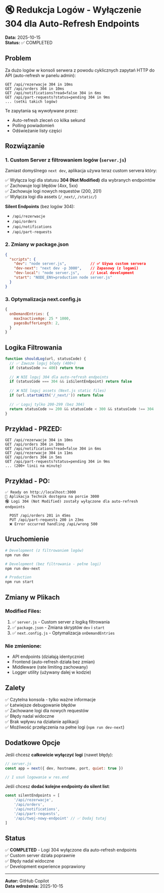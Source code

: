 # 🔇 Redukcja Logów - Wyłączenie 304 dla Auto-Refresh Endpoints

**Data:** 2025-10-15  
**Status:** ✅ COMPLETED

## Problem

Za dużo logów w konsoli serwera z powodu cyklicznych zapytań HTTP do API (auto-refresh w panelu admin):

```
GET /api/rezerwacje 304 in 10ms
GET /api/orders 304 in 10ms
GET /api/notifications?read=false 304 in 6ms
GET /api/part-requests?status=pending 304 in 9ms
... (setki takich logów)
```

Te zapytania są wywoływane przez:
- Auto-refresh zleceń co kilka sekund
- Polling powiadomień
- Odświeżanie listy części

## Rozwiązanie

### 1. **Custom Server z filtrowaniem logów** (`server.js`)

Zamiast domyślnego `next dev`, aplikacja używa teraz custom servera który:

✅ Wyłącza logi dla statusu **304 (Not Modified)** dla wybranych endpointów  
✅ Zachowuje logi błędów (4xx, 5xx)  
✅ Zachowuje logi nowych requestów (200, 201)  
✅ Wyłącza logi dla assets (`/_next/`, `/static/`)

**Silent Endpoints** (bez logów 304):
- `/api/rezerwacje`
- `/api/orders`
- `/api/notifications`
- `/api/part-requests`

### 2. **Zmiany w package.json**

```json
{
  "scripts": {
    "dev": "node server.js",           // ✅ Używa custom servera
    "dev-next": "next dev -p 3000",    // Zapasowy (z logami)
    "dev-local": "node server.js",     // Local development
    "start": "NODE_ENV=production node server.js"
  }
}
```

### 3. **Optymalizacja next.config.js**

```javascript
{
  onDemandEntries: {
    maxInactiveAge: 25 * 1000,
    pagesBufferLength: 2,
  }
}
```

## Logika Filtrowania

```javascript
function shouldLog(url, statusCode) {
  // ✅ Zawsze loguj błędy (400+)
  if (statusCode >= 400) return true
  
  // ❌ NIE loguj 304 dla auto-refresh endpoints
  if (statusCode === 304 && isSilentEndpoint) return false
  
  // ❌ NIE loguj assets (Next.js static files)
  if (url.startsWith('/_next/')) return false
  
  // ✅ Loguj tylko 200-299 (bez 304)
  return statusCode >= 200 && statusCode < 300 && statusCode !== 304
}
```

## Przykład - PRZED:

```
GET /api/rezerwacje 304 in 10ms
GET /api/orders 304 in 10ms
GET /api/notifications?read=false 304 in 6ms
GET /api/rezerwacje 304 in 11ms
GET /api/orders 304 in 5ms
GET /api/part-requests?status=pending 304 in 9ms
... (200+ linii na minutę)
```

## Przykład - PO:

```
✅ Ready on http://localhost:3000
📱 Aplikacja Technik dostępna na porcie 3000
🔇 Logi 304 (Not Modified) zostały wyłączone dla auto-refresh endpoints

  POST /api/orders 201 in 45ms
  PUT /api/part-requests 200 in 23ms
  ❌ Error occurred handling /api/wrong 500
```

## Uruchomienie

```bash
# Development (z filtrowaniem logów)
npm run dev

# Development (bez filtrowania - pełne logi)
npm run dev-next

# Production
npm run start
```

## Zmiany w Plikach

### Modified Files:
1. ✅ `server.js` - Custom server z logiką filtrowania
2. ✅ `package.json` - Zmiana skryptów `dev` i `start`
3. ✅ `next.config.js` - Optymalizacja `onDemandEntries`

### Nie zmienione:
- API endpoints (działają identycznie)
- Frontend (auto-refresh działa bez zmian)
- Middleware (rate limiting zachowany)
- Logger utility (używany dalej w kodzie)

## Zalety

✅ Czytelna konsola - tylko ważne informacje  
✅ Łatwiejsze debugowanie błędów  
✅ Zachowane logi dla nowych requestów  
✅ Błędy nadal widoczne  
✅ Brak wpływu na działanie aplikacji  
✅ Możliwość przełączenia na pełne logi (`npm run dev-next`)

## Dodatkowe Opcje

Jeśli chcesz **całkowicie wyłączyć logi** (nawet błędy):

```javascript
// server.js
const app = next({ dev, hostname, port, quiet: true })

// I usuń logowanie w res.end
```

Jeśli chcesz **dodać kolejne endpointy do silent list**:

```javascript
const silentEndpoints = [
    '/api/rezerwacje',
    '/api/orders',
    '/api/notifications',
    '/api/part-requests',
    '/api/twoj-nowy-endpoint' // ✅ Dodaj tutaj
]
```

## Status

✅ **COMPLETED** - Logi 304 wyłączone dla auto-refresh endpoints  
✅ Custom server działa poprawnie  
✅ Błędy nadal widoczne  
✅ Development experience poprawiony

---

**Autor:** GitHub Copilot  
**Data wdrożenia:** 2025-10-15
